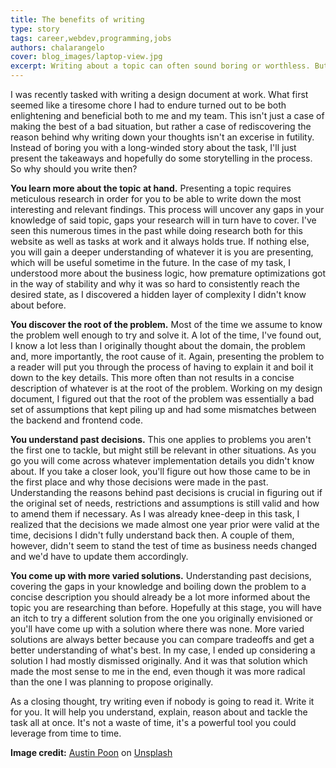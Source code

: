 ```yaml
---
title: The benefits of writing
type: story
tags: career,webdev,programming,jobs
authors: chalarangelo
cover: blog_images/laptop-view.jpg
excerpt: Writing about a topic can often sound boring or worthless. But there are significant benefits to doing it from time to time.
---
```


I was recently tasked with writing a design document at work. What first seemed like a tiresome chore I had to endure turned out to be both enlightening and beneficial both to me and my team. This isn't just a case of making the best of a bad situation, but rather a case of rediscovering the reason behind why writing down your thoughts isn't an excerise in futility. Instead of boring you with a long-winded story about the task, I'll just present the takeaways and hopefully do some storytelling in the process. So why should you write then?

**You learn more about the topic at hand.** Presenting a topic requires meticulous research in order for you to be able to write down the most interesting and relevant findings. This process will uncover any gaps in your knowledge of said topic, gaps your research will in turn have to cover. I've seen this numerous times in the past while doing research both for this website as well as tasks at work and it always holds true. If nothing else, you will gain a deeper understanding of whatever it is you are presenting, which will be useful sometime in the future. In the case of my task, I understood more about the business logic, how premature optimizations got in the way of stability and why it was so hard to consistently reach the desired state, as I discovered a hidden layer of complexity I didn't know about before.

**You discover the root of the problem.** Most of the time we assume to know the problem well enough to try and solve it. A lot of the time, I've found out, I know a lot less than I originally thought about the domain, the problem and, more importantly, the root cause of it. Again, presenting the problem to a reader will put you through the process of having to explain it and boil it down to the key details. This more often than not results in a concise description of whatever is at the root of the problem. Working on my design document, I figured out that the root of the problem was essentially a bad set of assumptions that kept piling up and had some mismatches between the backend and frontend code.

**You understand past decisions.** This one applies to problems you aren't the first one to tackle, but might still be relevant in other situations. As you go you will come across whatever implementation details you didn't know about. If you take a closer look, you'll figure out how those came to be in the first place and why those decisions were made in the past. Understanding the reasons behind past decisions is crucial in figuring out if the original set of needs, restrictions and assumptions is still valid and how to amend them if necessary. As I was already knee-deep in this task, I realized that the decisions we made almost one year prior were valid at the time, decisions I didn't fully understand back then. A couple of them, however, didn't seem to stand the test of time as business needs changed and we'd have to update them accordingly.

**You come up with more varied solutions.** Understanding past decisions, covering the gaps in your knowledge and boiling down the problem to a concise description you should already be a lot more informed about the topic you are researching than before. Hopefully at this stage, you will have an itch to try a different solution from the one you originally envisioned or you'll have come up with a solution where there was none. More varied solutions are always better because you can compare tradeoffs and get a better understanding of what's best. In my case, I ended up considering a solution I had mostly dismissed originally. And it was that solution which made the most sense to me in the end, even though it was more radical than the one I was planning to propose originally.

As a closing thought, try writing even if nobody is going to read it. Write it for you. It will help you understand, explain, reason about and tackle the task all at once. It's not a waste of time, it's a powerful tool you could leverage from time to time.

**Image credit:** [Austin Poon](https://unsplash.com/@austinpoon?utm_source=unsplash&utm_medium=referral&utm_content=creditCopyText) on [Unsplash](https://unsplash.com?utm_source=unsplash&utm_medium=referral&utm_content=creditCopyText)
